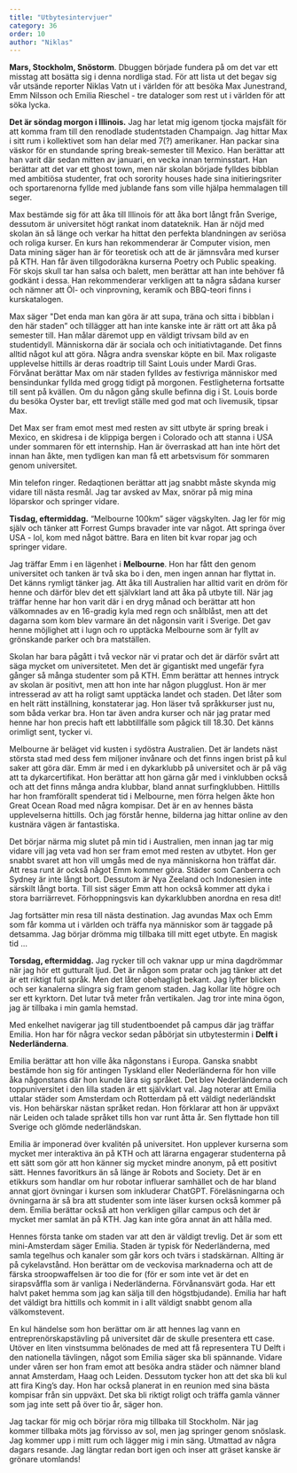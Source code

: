 ```yaml
---
title: "Utbytesintervjuer"
category: 36
order: 10
author: "Niklas"
---
```

**Mars, Stockholm, Snöstorm**. Dbuggen började fundera på om det var ett misstag att bosätta sig i denna nordliga stad. För att lista ut det begav sig vår utsände reporter Niklas Vatn ut i världen för att besöka Max Junestrand, Emm Nilsson och Emilia Rieschel - tre dataloger som rest ut i världen för att söka lycka.

**Det är söndag morgon i Illinois.** Jag har letat mig igenom tjocka majsfält för att komma fram till den renodlade studentstaden Champaign. Jag hittar Max i sitt rum i kollektivet som han delar med 7(?) amerikaner. Han packar sina väskor för en stundande spring break-semester till Mexico.  Han berättar att han varit där sedan mitten av januari, en vecka innan terminsstart. Han berättar att det var ett ghost town, men när skolan började fylldes bibblan med ambitiösa studenter, frat och sorority houses hade sina initieringsriter och sportarenorna fyllde med jublande fans som ville hjälpa hemmalagen till seger.

Max bestämde sig för att åka till Illinois för att åka bort långt från Sverige, dessutom är universitet högt rankat inom datateknik. Han är nöjd med skolan än så länge och verkar ha hittat den perfekta blandningen av seriösa och roliga kurser. En kurs han rekommenderar är Computer vision, men Data mining säger han är för teoretisk och att de är jämnsvåra med kurser på KTH. Han får även tillgodoräkna kurserna Poetry och Public speaking. För skojs skull tar han salsa och balett, men berättar att han inte behöver få godkänt i dessa. Han rekommenderar verkligen att ta några sådana kurser och nämner att Öl- och vinprovning, keramik och BBQ-teori finns i kurskatalogen.

Max säger "Det enda man kan göra är att supa, träna och sitta i bibblan i den här staden” och tillägger att han inte kanske inte är rätt ort att åka på semester till. Han målar däremot upp en väldigt trivsam bild av en studentidyll. Människorna där är sociala och och initiativtagande. Det finns alltid något kul att göra. Några andra svenskar köpte en bil. Max roligaste upplevelse hittills är deras roadtrip till Saint Louis under Mardi Gras. Förvånat berättar Max om när staden fylldes av festivriga människor med bensindunkar fyllda med grogg tidigt på morgonen. Festligheterna fortsatte till sent på kvällen. Om du någon gång skulle befinna dig i St. Louis borde du besöka Oyster bar, ett trevligt ställe med god mat och livemusik, tipsar Max.

Det Max ser fram emot mest med resten av sitt utbyte är spring break i Mexico, en skidresa i de klippiga bergen i Colorado och att stanna i USA under sommaren för ett internship. Han är överraskad att han inte hört det innan han åkte, men tydligen kan man få ett arbetsvisum för sommaren genom universitet.

Min telefon ringer. Redaqtionen berättar att jag snabbt måste skynda mig vidare till nästa resmål. Jag tar avsked av Max, snörar på mig mina löparskor och springer vidare.

**Tisdag, eftermiddag.** “Melbourne 100km” säger vägskylten. Jag ler för mig själv och tänker att Forrest Gumps bravader inte var något. Att springa över USA - lol, kom med något bättre. Bara en liten bit kvar ropar jag och springer vidare.

Jag träffar Emm i en lägenhet i **Melbourne**. Hon har fått den genom universitet och tanken är två ska bo i den, men ingen annan har flyttat in. Det känns rymligt tänker jag. Att åka till Australien har alltid varit en dröm för henne och därför blev det ett självklart land att åka på utbyte till. När jag träffar henne har hon varit där i en dryg månad och berättar att hon välkomnades av en 16-gradig kyla med regn och snålblåst, men att det dagarna som kom blev varmare än det någonsin varit i Sverige. Det gav henne möjlighet att i lugn och ro upptäcka Melbourne som är fyllt av grönskande parker och bra matställen.

Skolan har bara pågått i två veckor när vi pratar och det är därför svårt att säga mycket om universitetet. Men det är gigantiskt med ungefär fyra gånger så många studenter som på KTH. Emm berättar att hennes intryck av skolan är positivt, men att hon inte har någon plugglust. Hon är mer intresserad av att ha roligt samt upptäcka landet och staden. Det låter som en helt rätt inställning, konstaterar jag. Hon läser två språkkurser just nu, som båda verkar bra. Hon tar även andra kurser och när jag pratar med henne har hon precis haft ett labbtillfälle som pågick till 18.30. Det känns orimligt sent, tycker vi.

Melbourne är beläget vid kusten i sydöstra Australien. Det är landets näst största stad med dess fem miljoner invånare och det finns ingen brist på kul saker att göra där. Emm är med i en dykarklubb på universitet och är på väg att ta dykarcertifikat. Hon berättar att hon gärna går med i vinklubben också och att det finns många andra klubbar, bland annat surfingklubben. Hittills har hon framförallt spenderat tid i Melbourne, men förra helgen åkte hon Great Ocean Road med några kompisar. Det är en av hennes bästa upplevelserna hittills. Och jag förstår henne, bilderna jag hittar online av den kustnära vägen är fantastiska.

Det börjar närma mig slutet på min tid i Australien, men innan jag tar mig vidare vill jag veta vad hon ser fram emot med resten av utbytet. Hon ger snabbt svaret att hon vill umgås med de nya människorna hon träffat där. Att resa runt är också något Emm kommer göra. Städer som Canberra och Sydney är inte långt bort. Dessutom är Nya Zeeland och Indonesien inte särskilt långt borta. Till sist säger Emm att hon också kommer att dyka i stora barriärrevet. Förhoppningsvis kan dykarklubben anordna en resa dit!

Jag fortsätter min resa till nästa destination. Jag avundas Max och Emm som får komma ut i världen och träffa nya människor som är taggade på detsamma. Jag börjar drömma mig tillbaka till mitt eget utbyte. En magisk tid …

**Torsdag, eftermiddag.** Jag rycker till och vaknar upp ur mina dagdrömmar när jag hör ett gutturalt ljud. Det är någon som pratar och jag tänker att det är ett riktigt fult språk. Men det låter obehagligt bekant. Jag lyfter blicken och ser kanalerna slingra sig fram genom staden. Jag kollar lite högre och ser ett kyrktorn. Det lutar två meter från vertikalen. Jag tror inte mina ögon, jag är tillbaka i min gamla hemstad.

Med enkelhet navigerar jag till studentboendet på campus där jag träffar Emilia. Hon har för några veckor sedan påbörjat sin utbytestermin i **Delft i Nederländerna**.

Emilia berättar att hon ville åka någonstans i Europa. Ganska snabbt bestämde hon sig för antingen Tyskland eller Nederländerna för hon ville åka någonstans där hon kunde lära sig språket. Det blev Nederländerna och toppuniversitet i den lilla staden är ett självklart val. Jag noterar att Emilia uttalar städer som Amsterdam och Rotterdam på ett väldigt nederländskt vis. Hon behärskar nästan språket redan. Hon förklarar att hon är uppväxt när Leiden och talade språket tills hon var runt åtta år. Sen flyttade hon till Sverige och glömde nederländskan.

Emilia är imponerad över kvalitén på universitet. Hon upplever kurserna som mycket mer interaktiva än på KTH och att lärarna engagerar studenterna på ett sätt som gör att hon känner sig mycket mindre anonym, på ett positivt sätt. Hennes favoritkurs än så länge är Robots and Society. Det är en etikkurs som handlar om hur robotar influerar samhället och de har bland annat gjort övningar i kursen som inkluderar ChatGPT. Föreläsningarna och övningarna är så bra att studenter som inte läser kursen också kommer på dem. Emilia berättar också att hon verkligen gillar campus och det är mycket mer samlat än på KTH. Jag kan inte göra annat än att hålla med.

Hennes första tanke om staden var att den är väldigt trevlig. Det är som ett mini-Amsterdam säger Emilia. Staden är typisk för Nederländerna, med samla tegelhus och kanaler som går kors och tvärs i stadskärnan. Allting är på cykelavstånd. Hon berättar om de veckovisa marknaderna och att de färska stroopwaffelsen är too die for (för er som inte vet är det en sirapsvåffla som är vanliga i Nederländerna. Förvånansvärt goda. Har ett halvt paket hemma som jag kan sälja till den högstbjudande). Emilia har haft det väldigt bra hittills och kommit in i allt väldigt snabbt genom alla välkomstevent.

En kul händelse som hon berättar om är att hennes lag vann en entreprenörskapstävling på universitet där de skulle presentera ett case. Utöver en liten vinstsumma belönades de med att få representera TU Delft i den nationella tävlingen, något som Emilia säger ska bli spännande. Vidare under våren ser hon fram emot att besöka andra städer och nämner bland annat Amsterdam, Haag och Leiden. Dessutom tycker hon att det ska bli kul att fira King’s day. Hon har också planerat in en reunion med sina bästa kompisar från sin uppväxt. Det ska bli riktigt roligt och träffa gamla vänner som jag inte sett på över tio år, säger hon.

Jag tackar för mig och börjar röra mig tillbaka till Stockholm. När jag kommer tillbaka möts jag förvisso av sol, men jag springer genom snöslask. Jag kommer upp i mitt rum och lägger mig i min säng. Utmattad av några dagars resande. Jag längtar redan bort igen och inser att gräset kanske är grönare utomlands!
